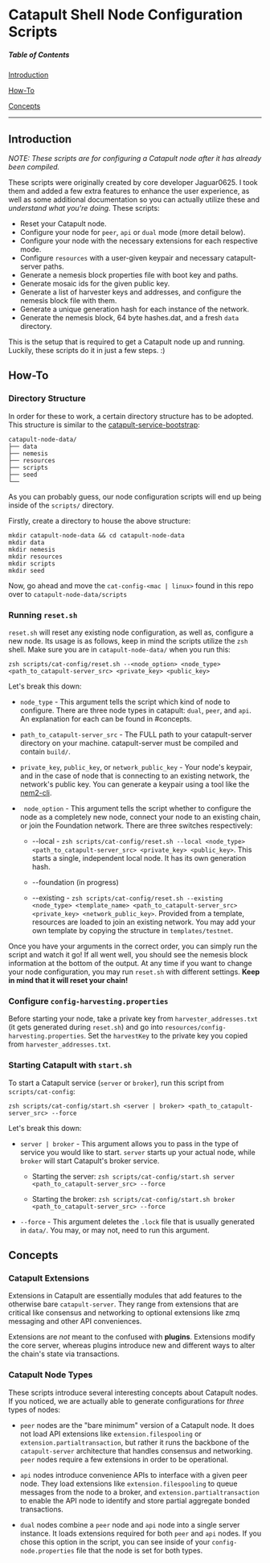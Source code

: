 # Catapult Shell Node Configuration Scripts

##### Table of Contents  
[Introduction](#Introduction)  

[How-To](#How-To) 

[Concepts](#Concepts)

<hr>

## Introduction

*NOTE:  These scripts are for configuring a Catapult node after it has already been compiled.*

These scripts were originally created by core developer Jaguar0625.  I took them and added a few extra features to enhance the user experience, as well as some additional documentation so you can actually utilize these and *understand what you're doing*. These scripts:

- Reset your Catapult node.
- Configure your node for `peer`, `api` or `dual` mode (more detail below).
- Configure your node with the necessary extensions for each respective mode.
- Configure `resources` with a user-given keypair and necessary catapult-server paths.
- Generate a nemesis block properties file with boot key and paths.
- Generate mosaic ids for the given public key.
- Generate a list of harvester keys and addresses, and configure the nemesis block file with them.
- Generate a unique generation hash for each instance of the network.
- Generate the nemesis block, 64 byte hashes.dat, and a fresh `data` directory.  

This is the setup that is required to get a Catapult node up and running.  Luckily, these scripts do it in just a few steps. :)

## How-To

### Directory Structure

In order for these to work, a certain directory structure has to be adopted.  This structure is similar to the [catapult-service-bootstrap](https://github.com/tech-bureau/catapult-service-bootstrap):

```
catapult-node-data/
├── data
├── nemesis
├── resources
├── scripts
├── seed
└──    
```

As you can probably guess, our node configuration scripts will end up being inside of the `scripts/` directory. 

 Firstly, create a directory to house the above structure:

 ```
 mkdir catapult-node-data && cd catapult-node-data
 mkdir data
 mkdir nemesis
 mkdir resources
 mkdir scripts
 mkdir seed
 ```


 Now, go ahead and move the `cat-config-<mac | linux>` found in this repo over to `catapult-node-data/scripts`


### Running `reset.sh`

`reset.sh` will reset any existing node configuration, as well as, configure a new node.  Its usage is as follows, keep in mind the scripts utilize the `zsh` shell.  Make sure you are in `catapult-node-data/` when you run this:

```zsh scripts/cat-config/reset.sh --<node_option> <node_type> <path_to_catapult-server_src> <private_key> <public_key>```

Let's break this down: 


- `node_type` - This argument tells the script which kind of node to configure.  There are three node types in catapult: `dual`, `peer`, and `api`.  An explanation for each can be found in #concepts.

- `path_to_catapult-server_src` - The FULL path to your catapult-server directory on your machine.  catapult-server must be compiled and contain `build/`.

- `private_key`, `public_key`, or `network_public_key` - Your node's keypair, and in the case of node that is connecting to an existing network, the network's public key.  You can generate a keypair using a tool like the [nem2-cli](https://github.com/nemtech/nem2-cli).

- ` node_option` - This argument tells the script whether to configure the node as a completely new node, connect your node to an existing chain, or join the Foundation network.  There are three switches respectively: 

	- --local - ```zsh scripts/cat-config/reset.sh --local <node_type> <path_to_catapult-server_src> <private_key> <public_key>```. This starts a single, independent local node.  It has its own generation hash.

	- --foundation (in progress)

	- --existing - ```zsh scripts/cat-config/reset.sh --existing <node_type> <template_name> <path_to_catapult-server_src> <private_key> <network_public_key>```.  Provided from a template, resources are loaded to join an existing network. You may add your own template by copying the structure in `templates/testnet`.

Once you have your arguments in the correct order, you can simply run the script and watch it go!  If all went well, you should see the nemesis block information at the bottom of the output.  At any time if you want to change your node configuration, you may run `reset.sh` with different settings.  **Keep in mind that it will reset your chain!**

### Configure `config-harvesting.properties`

Before starting your node, take a private key from `harvester_addresses.txt`  (it gets generated during `reset.sh`) and go into `resources/config-harvesting.properties`.  Set the `harvestKey` to the private key you copied from `harvester_addresses.txt`.

### Starting Catapult with `start.sh`

To start a Catapult service (`server` or `broker`), run this script from `scripts/cat-config`:

```zsh scripts/cat-config/start.sh <server | broker> <path_to_catapult-server_src> --force```

Let's break this down: 

- `server | broker` - This argument allows you to pass in the type of service you would like to start.  `server` starts up your actual node, while `broker` will start Catapult's broker service.

  - Starting the server: ```zsh scripts/cat-config/start.sh server <path_to_catapult-server_src> --force```

  - Starting the broker: ```zsh scripts/cat-config/start.sh broker <path_to_catapult-server_src> --force```

- `--force` - This argument deletes the `.lock` file that is usually generated in `data/`.  You may, or may not, need to run this argument.


## Concepts

### Catapult Extensions

Extensions in Catapult are essentially modules that add features to the otherwise bare `catapult-server`.  They range from extensions that are critical like consensus and networking to optional extensions like zmq messaging and other API conveniences.

Extensions are *not* meant to the confused with **plugins**.  Extensions modify the core server, whereas plugins introduce new and different ways to alter the chain's state via transactions.

### Catapult Node Types

These scripts introduce several interesting concepts about Catapult nodes.  If you noticed, we are actually able to generate configurations for *three* types of nodes:

- `peer` nodes are the "bare minimum" version of a Catapult node.  It does not load API extensions like `extension.filespooling` or `extension.partialtransaction`, but rather it runs the backbone of the `catapult-server` architecture that handles consensus and networking.  `peer` nodes require a few extensions in order to be operational.

- `api` nodes introduce convenience APIs to interface with a given peer node.  They load extensions like `extension.filespooling` to queue messages from the node to a broker, and `extension.partialtransaction` to enable the API node to identify and store partial aggregate bonded transactions. 

- `dual` nodes combine a `peer` node and `api` node into a single server instance. It loads extensions required for both `peer` and `api` nodes.  If you chose this option in the script, you can see inside of your `config-node.properties` file that the node is set for both types.  

### 

